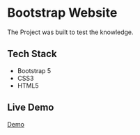 # Bootstrap Website

The Project was built to test the knowledge.

## Tech Stack
- Bootstrap 5
- CSS3
- HTML5

## Live Demo 

<a href="css-basic-portfolio-website.vercel.app">Demo</a>
